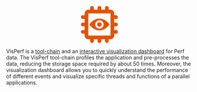 <div align="center">
    <img src="resources/icon-orange-no-background.png" width="100" align="center" />
</div>

VisPerf is a [tool-chain](src/tool-chain) and an [interactive visualization dashboard](src/visperf-dashboard) for Perf data. The VisPerf tool-chain profiles the application and pre-processes the data, reducing the storage space required by about 50 times. Moreover, the visualization dashboard allows you to quickly understand the performance of different events and visualize specific threads and functions of a parallel applications.

